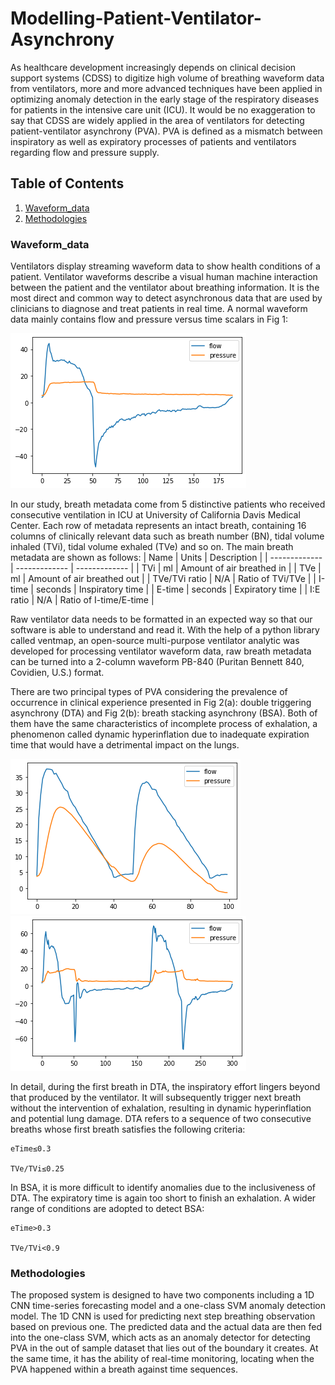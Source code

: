 # Modelling-Patient-Ventilator-Asynchrony
As healthcare development increasingly depends on clinical decision support systems (CDSS) to digitize high volume of breathing waveform data from ventilators, more and more advanced techniques have been applied in optimizing anomaly detection in the early stage of the respiratory diseases for patients in the intensive care unit (ICU). It would be no exaggeration to say that CDSS are widely applied in the area of ventilators for detecting patient-ventilator asynchrony (PVA). PVA is defined as a mismatch between inspiratory as well as expiratory processes of patients and ventilators regarding flow and pressure supply.

## Table of Contents
1. [Waveform_data](#Waveform_data)
2. [Methodologies](#Methodologies)

### Waveform_data
Ventilators display streaming waveform data to show health conditions of a patient. Ventilator waveforms describe a visual human machine interaction between the patient and the ventilator about breathing information. It is the most direct and common way to detect asynchronous data that are used by clinicians to diagnose and treat patients in real time. A normal waveform data mainly contains flow and pressure versus time scalars in Fig 1:

![Fig 1](download1.png)

In our study, breath metadata come from 5 distinctive patients who received consecutive ventilation in ICU at University of California Davis Medical Center. Each row of metadata represents an intact breath, containing 16 columns of clinically relevant data such as breath number (BN), tidal volume inhaled (TVi), tidal volume exhaled (TVe) and so on. The main breath metadata are shown as follows:
| Name | Units | Description |
| ------------- | ------------- | ------------- |
| TVi | ml | Amount of air breathed in |
| TVe	| ml | Amount of air breathed out |
| TVe/TVi ratio |	N/A |	Ratio of TVi/TVe |
| I-time | seconds | Inspiratory time |
| E-time | seconds | Expiratory time |
| I:E ratio	| N/A	| Ratio of I-time/E-time |


Raw ventilator data needs to be formatted in an expected way so that our software is able to understand and read it. With the help of a python library called ventmap, an open-source multi-purpose ventilator analytic was developed for processing ventilator waveform data, raw breath metadata can be turned into a 2-column waveform PB-840 (Puritan Bennett 840, Covidien, U.S.) format.

There are two principal types of PVA considering the prevalence of occurrence in clinical experience presented in Fig 2(a): double triggering asynchrony (DTA) and Fig 2(b): breath stacking asynchrony (BSA). Both of them have the same characteristics of incomplete process of exhalation, a phenomenon called dynamic hyperinflation due to inadequate expiration time that would have a detrimental impact on the lungs.

![Fig 2(a)](download2.png)
![Fig 2(b)](download3.png)

In detail, during the first breath in DTA, the inspiratory effort lingers beyond that produced by the ventilator. It will subsequently trigger next breath without the intervention of exhalation, resulting in dynamic hyperinflation and potential lung damage. DTA refers to a sequence of two consecutive breaths whose first breath satisfies the following criteria:

    eTime≤0.3
                                      
    TVe/TVi≤0.25
    
In BSA, it is more difficult to identify anomalies due to the inclusiveness of DTA. The expiratory time is again too short to finish an exhalation. A wider range of conditions are adopted to detect BSA:
    
    eTime>0.3
    
    TVe/TVi<0.9

### Methodologies
The proposed system is designed to have two components including a 1D CNN time-series forecasting model and a one-class SVM anomaly detection model. The 1D CNN is used for predicting next step breathing observation based on previous one. The predicted data and the actual data are then fed into the one-class SVM, which acts as an anomaly detector for detecting PVA in the out of sample dataset that lies out of the boundary it creates. At the same time, it has the ability of real-time monitoring, locating when the PVA happened within a breath against time sequences.
